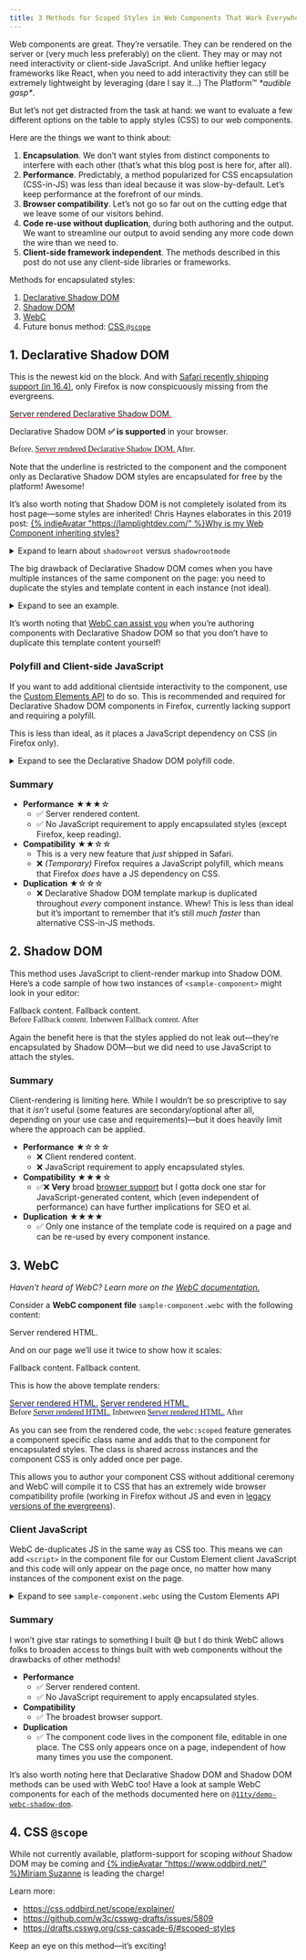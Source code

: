 ```yaml
---
title: 3 Methods for Scoped Styles in Web Components That Work Everywhere
---
```

<style>
div.livedemo {
	font-family: fantasy;
}
</style>
Web components are great. They’re versatile. They can be rendered on the server or (very much less preferably) on the client. They may or may not need interactivity or client-side JavaScript. And unlike heftier legacy frameworks like React, when you need to add interactivity they can still be extremely lightweight by leveraging (dare I say it…) The Platform™ _\*audible gasp\*_.

But let’s not get distracted from the task at hand: we want to evaluate a few different options on the table to apply styles (CSS) to our web components.

Here are the things we want to think about:

1. **Encapsulation**. We don’t want styles from distinct components to interfere with each other (that’s what this blog post is here for, after all).
1. **Performance**. Predictably, a method popularized for CSS encapsulation (CSS-in-JS) was less than ideal because it was slow-by-default. Let’s keep performance at the forefront of our minds.
1. **Browser compatibility**. Let’s not go so far out on the cutting edge that we leave some of our visitors behind.
1. **Code re-use without duplication**, during both authoring and the output. We want to streamline our output to avoid sending any more code down the wire than we need to.
1. **Client-side framework independent**. The methods described in this post do not use any client-side libraries or frameworks.

Methods for encapsulated styles:

1. [Declarative Shadow DOM](#1.-declarative-shadow-dom)
1. [Shadow DOM](#2.-shadow-dom)
1. [WebC](#3.-webc)
1. Future bonus method: [CSS `@scope`](#4.-css-@scope)

## 1. Declarative Shadow DOM

This is the newest kid on the block. And with [Safari recently shipping support (in 16.4)](https://caniuse.com/declarative-shadow-dom), only Firefox is now conspicuously missing from the evergreens.

<div><syntax-highlight @language="html">
<sample-component>
	Fallback content.
	<template shadowrootmode="open">
		Server rendered Declarative Shadow DOM.
		<style>
		:host {
			text-decoration: underline;
			text-decoration-color: red;
		}
		</style>
	</template>
</sample-component>
</syntax-highlight></div>

<div>
	<p>Declarative Shadow DOM is <strong>⚠️ not supported</strong> in your browser and will require the polyfill.</p>
	<template shadowrootmode="open">
		<p>Declarative Shadow DOM <strong>✅ is supported</strong> in your browser.</p>
	</template>
</div>

<div class="livedemo">
Before.
<sample-component>
	Fallback content.
	<template shadowrootmode="open">
		Server rendered Declarative Shadow DOM.
		<style>
		:host {
			text-decoration: underline;
			text-decoration-color: red;
		}
		</style>
	</template>
</sample-component>
After.
</div>

Note that the underline is restricted to the component and the component only as Declarative Shadow DOM styles are encapsulated for free by the platform! Awesome!

It’s also worth noting that Shadow DOM is not completely isolated from its host page—some styles are inherited! Chris Haynes elaborates in this 2019 post: [{% indieAvatar "https://lamplightdev.com/" %}Why is my Web Component inheriting styles?](https://lamplightdev.com/blog/2019/03/26/why-is-my-web-component-inheriting-styles/)

<details class="livedemo">
<summary>Expand to learn about <code>shadowroot</code> versus <code>shadowrootmode</code></summary>

Astute observers may note that the Can I Use support table is for the `shadowroot` attribute, the non-streaming version of Declarative Shadow DOM:

* `shadowrootmode` Streaming-friendly
* `shadowroot` Not streaming friendly (deprecated)

You can use them both together I suppose but rolling with `shadowrootmode` only is probably your best bet moving forward.

You can view the [browser support for `shadowrootmode` specifically](https://caniuse.com/mdn-html_elements_template_shadowrootmode) but it is currently _inaccurate_. I [filed a PR to fix it](https://github.com/mdn/browser-compat-data/pull/19334)!

</details>

The big drawback of Declarative Shadow DOM comes when you have multiple instances of the same component on the page: you need to duplicate the styles and template content in each instance (not ideal).

<details>
<summary>Expand to see an example.</summary>
<syntax-highlight @language="html">
<sample-component>
	<!-- duplicated -->
	Fallback content.
	<template shadowrootmode="open">
		Server rendered Declarative Shadow DOM.
		<style>
		:host {
			text-decoration: underline;
		}
		</style>
	</template>
</sample-component>

<sample-component>
	<!-- duplicated -->
	Fallback content.
	<template shadowrootmode="open">
		Server rendered Declarative Shadow DOM.
		<style>
		:host {
			text-decoration: underline;
		}
		</style>
	</template>
</sample-component>
</syntax-highlight>
</details>

It’s worth noting that [WebC can assist you](#3.-webc) when you’re authoring components with Declarative Shadow DOM so that you don’t have to duplicate this template content yourself!

### Polyfill and Client-side JavaScript

If you want to add additional clientside interactivity to the component, use the [Custom Elements API](https://developer.mozilla.org/en-US/docs/Web/Web_Components/Using_custom_elements) to do so. This is recommended and required for Declarative Shadow DOM components in Firefox, currently lacking support and requiring a polyfill.

This is less than ideal, as it places a JavaScript dependency on CSS (in Firefox only).

<div class="scrollable-code"><syntax-highlight @language="html">
<script>
if("customElements" in window) {
	customElements.define("sample-component", class extends HTMLElement {
		connectedCallback() {
			// polyfill (only applies if needed)
			polyfillDeclarativeShadowDom(this);
		}
	});
}
</script>
</syntax-highlight></div>

<details class="scrollable-code livedemo">
<summary>Expand to see the Declarative Shadow DOM polyfill code.</summary>
<script webc:is="syntax-highlight" @language="js">
// Declarative Shadow DOM polyfill
// Supports both streaming (shadowrootmode) and non-streaming (shadowroot)
function polyfillDeclarativeShadowDom(node) {
	let shadowroot = node.shadowRoot;
	if(!shadowroot) {
		let tmpl = node.querySelector(":scope > template:is([shadowrootmode], [shadowroot])");
		if(tmpl) {
			// default mode is "closed"
			let mode = tmpl.getAttribute("shadowrootmode") || tmpl.getAttribute("shadowroot") || "closed";
			shadowroot = node.attachShadow({ mode });
			shadowroot.appendChild(tmpl.content.cloneNode(true));
		}
	}
}
</script>
</details>

### Summary

* **Performance** <span aria-label="3/4 stars">★★★☆</span>
	* ✅ Server rendered content.
	* ✅ No JavaScript requirement to apply encapsulated styles (except Firefox, keep reading).
* **Compatibility** <span aria-label="2/4 stars">★★☆☆</span>
	* This is a very new feature that _just_ shipped in Safari.
	* ❌ _(Temporary)_ Firefox requires a JavaScript polyfill, which means that Firefox _does_ have a JS dependency on CSS.
* **Duplication** <span aria-label="1/4 stars">★☆☆☆</span>
	* ❌ Declarative Shadow DOM template markup is duplicated throughout _every_ component instance. Whew! This is less than ideal but it’s important to remember that it’s still _much faster_ than alternative CSS-in-JS methods.

## 2. Shadow DOM

This method uses JavaScript to client-render markup into Shadow DOM. Here’s a code sample of how two instances of `<sample-component>` might look in your editor:

<div class="scrollable-code"><syntax-highlight @language="html">
<sample-component>Fallback content.</sample-component>
<sample-component>Fallback content.</sample-component>

<template id="shadow-dom-template">
	Client-rendered Shadow DOM
	<style>
	:host {
		text-decoration: underline;
		text-decoration-color: green;
	}
	</style>
</template>
<script>
if("customElements" in window) {
	customElements.define("sample-component", class extends HTMLElement {
		connectedCallback() {
			let template = document.getElementById("shadow-dom-template");
			let shadowroot = this.attachShadow({ mode: "open" });
			shadowroot.appendChild(template.content.cloneNode(true));
		}
	});
}
</script>
</syntax-highlight></div>

<div class="livedemo">
Before
<sample-component-sd>Fallback content.</sample-component-sd>
Inbetween
<sample-component-sd>Fallback content.</sample-component-sd>
After
<template id="shadow-dom-template">
	Client-rendered Shadow DOM
	<style>
	:host {
		text-decoration: underline;
		text-decoration-color: green;
	}
	</style>
</template>
<script>
if("customElements" in window) {
	customElements.define("sample-component-sd", class extends HTMLElement {
		connectedCallback() {
			let template = document.getElementById("shadow-dom-template");
			let shadowroot = this.attachShadow({ mode: "open" });
			shadowroot.appendChild(template.content.cloneNode(true));
		}
	});
}
</script>
</div>

Again the benefit here is that the styles applied do not leak out—they’re encapsulated by Shadow DOM—but we did need to use JavaScript to attach the styles.

### Summary

Client-rendering is limiting here. While I wouldn’t be so prescriptive to say that it _isn’t_ useful (some features are secondary/optional after all, depending on your use case and requirements)—but it does heavily limit where the approach can be applied.

* **Performance** <span aria-label="1/4 stars">★☆☆☆</span>
	* ❌ Client rendered content.
	* ❌ JavaScript requirement to apply encapsulated styles.
* **Compatibility** <span aria-label="3/4 stars">★★★☆</span>
	* ✅❌ **Very** broad [browser support](https://caniuse.com/shadowdomv1) but I gotta dock one star for JavaScript-generated content, which (even independent of performance) can have further implications for SEO et al.
* **Duplication** <span aria-label="4/4 stars">★★★★</span>
	* ✅ Only one instance of the template code is required on a page and can be re-used by every component instance.

## 3. WebC

_Haven’t heard of WebC? Learn more on the [WebC documentation.](https://www.11ty.dev/docs/languages/webc/)_

Consider a **WebC component file** `sample-component.webc` with the following content:

<div><syntax-highlight @language="html">
Server rendered HTML.
<style webc:scoped>
:host {
	text-decoration: underline;
	text-decoration-color: blue;
}
</style>
</syntax-highlight></div>

And on our page we’ll use it twice to show how it scales:

<div><syntax-highlight @language="html">
<sample-component>Fallback content.</sample-component>
<sample-component>Fallback content.</sample-component>
</syntax-highlight></div>

This is how the above template renders:

<div class="scrollable-code"><syntax-highlight @language="html">
<style>.ws0ljrjcl{text-decoration:underline;text-decoration-color:blue}</style>
<sample-component class="ws0ljrjcl">Server rendered HTML.</sample-component>
<sample-component class="ws0ljrjcl">Server rendered HTML.</sample-component>
</syntax-highlight></div>

<div class="livedemo">
<style>.ws0ljrjcl{text-decoration:underline;text-decoration-color:blue}</style>
Before
<sample-component-html class="ws0ljrjcl">Server rendered HTML.</sample-component-html>
Inbetween
<sample-component-html class="ws0ljrjcl">Server rendered HTML.</sample-component-html>
After
</div>

As you can see from the rendered code, the `webc:scoped` feature generates a component specific class name and adds that to the component for encapsulated styles. The class is shared across instances and the component CSS is only added once per page.

This allows you to author your component CSS without additional ceremony and WebC will compile it to CSS that has an extremely wide browser compatibility profile (working in Firefox without JS and even in [legacy versions of the evergreens](https://css-tricks.com/evergreen-does-not-mean-immediately-available/)).

### Client JavaScript

WebC de-duplicates JS in the same way as CSS too. This means we can add `<script>` in the component file for our Custom Element client JavaScript and this code will only appear on the page once, no matter how many instances of the component exist on the page.

<details class="scrollable-code">
<summary>Expand to see <code>sample-component.webc</code> using the Custom Elements API</summary>
<syntax-highlight @language="html">
Server rendered HTML

<style webc:scoped>
:host {
	text-decoration: underline;
	text-decoration-color: blue;
}
</style>

<script>
if("customElements" in window) {
	window.customElements.define("sample-component", class extends HTMLElement {
		connectedCallback() {
			// Do more things
		}
	});
}
</script>
</syntax-highlight>
</details>

### Summary

I won’t give star ratings to something I built 😅 but I do think WebC allows folks to broaden access to things built with web components without the drawbacks of other methods!

* **Performance**
	* ✅ Server rendered content.
	* ✅ No JavaScript requirement to apply encapsulated styles.
* **Compatibility**
	* ✅ The broadest browser support.
* **Duplication**
	* ✅ The component code lives in the component file, editable in one place. The CSS only appears once on a page, independent of how many times you use the component.

It’s also worth noting here that Declarative Shadow DOM and Shadow DOM methods can be used with WebC too! Have a look at sample WebC components for each of the methods documented here on [`@11ty/demo-webc-shadow-dom`](https://github.com/11ty/demo-webc-shadow-dom/tree/01a5d8c7db6df2874e28f4e050294c8607e139ba/_components).

## 4. CSS `@scope`

While not currently available, platform-support for scoping _without_ Shadow DOM may be coming and [{% indieAvatar "https://www.oddbird.net/" %}Miriam Suzanne](https://www.oddbird.net/authors/miriam/) is leading the charge!

Learn more:

* https://css.oddbird.net/scope/explainer/
* https://github.com/w3c/csswg-drafts/issues/5809
* https://drafts.csswg.org/css-cascade-6/#scoped-styles

Keep an eye on this method—it’s exciting!